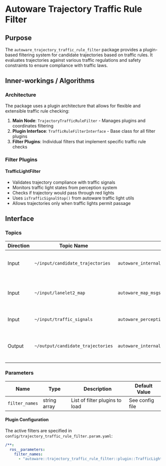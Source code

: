 # Autoware Trajectory Traffic Rule Filter

## Purpose

The `autoware_trajectory_traffic_rule_filter` package provides a plugin-based filtering system for candidate trajectories based on traffic rules. It evaluates trajectories against various traffic regulations and safety constraints to ensure compliance with traffic laws.

## Inner-workings / Algorithms

### Architecture

The package uses a plugin architecture that allows for flexible and extensible traffic rule checking:

1. **Main Node**: `TrajectoryTrafficRuleFilter` - Manages plugins and coordinates filtering
2. **Plugin Interface**: `TrafficRuleFilterInterface` - Base class for all filter plugins
3. **Filter Plugins**: Individual filters that implement specific traffic rule checks

### Filter Plugins

#### TrafficLightFilter

- Validates trajectory compliance with traffic signals
- Monitors traffic light states from perception system
- Checks if trajectory would pass through red lights
- Uses `isTrafficSignalStop()` from autoware traffic light utils
- Allows trajectories only when traffic lights permit passage

## Interface

### Topics

| Direction | Topic Name                        | Type                                                          | Description                                          |
| --------- | --------------------------------- | ------------------------------------------------------------- | ---------------------------------------------------- |
| Input     | `~/input/candidate_trajectories`  | `autoware_internal_planning_msgs::msg::CandidateTrajectories` | Candidate trajectories to be filtered                |
| Input     | `~/input/lanelet2_map`            | `autoware_map_msgs::msg::LaneletMapBin`                       | Lanelet2 map containing traffic rule info            |
| Input     | `~/input/traffic_signals`         | `autoware_perception_msgs::msg::TrafficLightGroupArray`       | Current traffic light states                         |
| Output    | `~/output/candidate_trajectories` | `autoware_internal_planning_msgs::msg::CandidateTrajectories` | Filtered trajectories that comply with traffic rules |

### Parameters

| Name           | Type         | Description                    | Default Value   |
| -------------- | ------------ | ------------------------------ | --------------- |
| `filter_names` | string array | List of filter plugins to load | See config file |

#### Plugin Configuration

The active filters are specified in `config/trajectory_traffic_rule_filter.param.yaml`:

```yaml
/**:
  ros__parameters:
    filter_names:
      - "autoware::trajectory_traffic_rule_filter::plugin::TrafficLightFilter"
```
